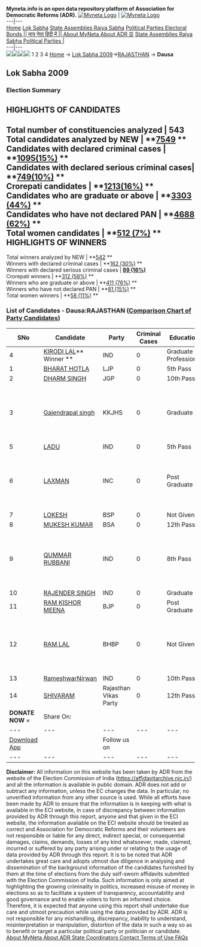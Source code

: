 **Myneta.info is an open data repository platform of Association for Democratic Reforms (ADR).**
[![Myneta Logo](https://www.myneta.info/lib/img/myneta-logo.png)](https://www.myneta.info/) | [![Myneta Logo](https://www.myneta.info/lib/img/adr-logo.png)](https://adrindia.org)  
---|---  
[Home](https://www.myneta.info/) [Lok Sabha](https://www.myneta.info/#ls "Lok Sabha") [ State Assemblies ](https://www.myneta.info/#sa "State Assemblies") [Rajya Sabha](https://www.myneta.info/#rs "Rajya Sabha") [Political Parties ](https://www.myneta.info/party "Political Parties") [ Electoral Bonds ](https://www.myneta.info/electoral_bonds "Electoral Bonds") [ || माय नेता हिंदी में || ](https://translate.google.co.in/translate?prev=hp&hl=en&js=y&u=www.myneta.info&sl=en&tl=hi&history_state0=) [ About MyNeta ](https://adrindia.org/content/about-myneta) [ About ADR ](https://adrindia.org/about-adr/who-we-are) [☰](javascript:void\(0\))
[ State Assemblies ](https://www.myneta.info/#sa "State Assemblies") [ Rajya Sabha ](https://www.myneta.info/#rs "Rajya Sabha") [ Political Parties ](https://www.myneta.info/party "Political Parties")
|   
---|---  
![](https://www.myneta.info/lib/img/banner/banner-1.png)![](https://www.myneta.info/lib/img/banner/banner-2.png)![](https://www.myneta.info/lib/img/banner/banner-3.png)![](https://www.myneta.info/lib/img/banner/banner-4.png)
1  2  3  4 
[Home](https://www.myneta.info/) → [Lok Sabha 2009](https://www.myneta.info/ls2009/)→[RAJASTHAN](https://www.myneta.info/ls2009/index.php?action=show_constituencies&state_id=20) → **Dausa**
### 
## Lok Sabha 2009
###  Election Summary 
HIGHLIGHTS OF CANDIDATES  
---  
Total number of constituencies analyzed |  543   
Total candidates analyzed by NEW | **[7549](https://www.myneta.info/ls2009/index.php?action=summary&subAction=candidates_analyzed&sort=candidate#summary) **  
Candidates with declared criminal cases | **[1095(15%)](https://www.myneta.info/ls2009/index.php?action=summary&subAction=crime&sort=candidate#summary) **  
Candidates with declared serious criminal cases| **[749(10%)](https://www.myneta.info/ls2009/index.php?action=summary&subAction=serious_crime&sort=candidate#summary) **  
Crorepati candidates | **[1213(16%)](https://www.myneta.info/ls2009/index.php?action=summary&subAction=crorepati&sort=candidate#summary) **  
Candidates who are graduate or above | **[3303 (44%)](https://www.myneta.info/ls2009/index.php?action=summary&subAction=education&sort=candidate#summary) **  
Candidates who have not declared PAN | **[4688 (62%)](https://www.myneta.info/ls2009/index.php?action=summary&subAction=without_pan&sort=candidate#summary) **  
Total women candidates | **[512 (7%)](https://www.myneta.info/ls2009/index.php?action=summary&subAction=women_candidate&sort=candidate#summary) **  
HIGHLIGHTS OF WINNERS  
---  
Total winners analyzed by NEW | **[542](https://www.myneta.info/ls2009/index.php?action=summary&subAction=winner_analyzed&sort=candidate#summary) **  
Winners with declared criminal cases | **[162 (30%)](https://www.myneta.info/ls2009/index.php?action=summary&subAction=winner_crime&sort=candidate#summary) **  
Winners with declared serious criminal cases | **[89 (16%)](https://www.myneta.info/ls2009/index.php?action=summary&subAction=winner_serious_crime&sort=candidate#summary)**  
Crorepati winners | **[312 (58%)](https://www.myneta.info/ls2009/index.php?action=summary&subAction=winner_crorepati&sort=candidate#summary) **  
Winners who are graduate or above | **[411 (76%)](https://www.myneta.info/ls2009/index.php?action=summary&subAction=winner_education&sort=candidate#summary) **  
Winners who have not declared PAN | **[81 (15%)](https://www.myneta.info/ls2009/index.php?action=summary&subAction=winner_without_pan&sort=candidate#summary) **  
Total women winners | **[58 (11%)](https://www.myneta.info/ls2009/index.php?action=summary&subAction=winner_women&sort=candidate#summary) **  
### List of Candidates - Dausa:RAJASTHAN ([Comparison Chart of Party Candidates](https://www.myneta.info/ls2009/comparisonchart.php?constituency_id=401))
SNo | Candidate| Party| Criminal Cases| Education| Age| Total Assets| Liabilities  
---|---|---|---|---|---|---|---  
4  | [KIRODI LAL](https://www.myneta.info/ls2009/candidate.php?candidate_id=5840)** Winner ** | IND | 0 | Graduate Professional| 57 | Rs 80,80,496 ~ 80 Lacs+ | Rs 0 ~   
1  | [BHARAT HOTLA](https://www.myneta.info/ls2009/candidate.php?candidate_id=6270) | LJP | 0 | 5th Pass| 27 | Rs 25,06,000 ~ 25 Lacs+ | Rs 0 ~   
2  | [DHARM SINGH](https://www.myneta.info/ls2009/candidate.php?candidate_id=6075) | JGP | 0 | 10th Pass| 41 | Rs 15,10,000 ~ 15 Lacs+ | Rs 0 ~   
3  | [Gajendrapal singh](https://www.myneta.info/ls2009/candidate.php?candidate_id=5977) | KKJHS | 0 | Graduate| 40 | ![](https://myneta.info/image_v2.php?myneta_folder=ls2009&candidate_id=5977&col=ta) | ![](https://myneta.info/image_v2.php?myneta_folder=ls2009&candidate_id=5977&col=lia)  
5  | [LADU](https://www.myneta.info/ls2009/candidate.php?candidate_id=6271) | IND | 0 | 5th Pass| 59 | Rs 20,50,000 ~ 20 Lacs+ | Rs 0 ~   
6  | [LAXMAN](https://www.myneta.info/ls2009/candidate.php?candidate_id=6272) | INC | 0 | Post Graduate| 58 | ![](https://myneta.info/image_v2.php?myneta_folder=ls2009&candidate_id=6272&col=ta) | ![](https://myneta.info/image_v2.php?myneta_folder=ls2009&candidate_id=6272&col=lia)  
7  | [LOKESH](https://www.myneta.info/ls2009/candidate.php?candidate_id=6147) | BSP | 0 | Not Given| 28 | Rs 1,64,000 ~ 1 Lacs+ | Rs 0 ~   
8  | [MUKESH KUMAR](https://www.myneta.info/ls2009/candidate.php?candidate_id=6274) | BSA | 0 | 12th Pass| 33 | Rs 13,200 ~ 13 Thou+ | Rs 0 ~   
9  | [QUMMAR RUBBANI](https://www.myneta.info/ls2009/candidate.php?candidate_id=4811) | IND | 0 | 8th Pass| 55 | ![](https://myneta.info/image_v2.php?myneta_folder=ls2009&candidate_id=4811&col=ta) | ![](https://myneta.info/image_v2.php?myneta_folder=ls2009&candidate_id=4811&col=lia)  
10  | [RAJENDER SINGH](https://www.myneta.info/ls2009/candidate.php?candidate_id=7659) | IND | 0 | Graduate| 35 | Rs 18,60,378 ~ 18 Lacs+ | Rs 0 ~   
11  | [RAM KISHOR MEENA](https://www.myneta.info/ls2009/candidate.php?candidate_id=7532) | BJP | 0 | Post Graduate| 58 | Rs 1,30,89,684 ~ 1 Crore+ | Rs 3,72,710 ~ 3 Lacs+  
12  | [RAM LAL](https://www.myneta.info/ls2009/candidate.php?candidate_id=6275) | BHBP | 0 | Not Given| 31 | ![](https://myneta.info/image_v2.php?myneta_folder=ls2009&candidate_id=6275&col=ta) | ![](https://myneta.info/image_v2.php?myneta_folder=ls2009&candidate_id=6275&col=lia)  
13  | [RameshwarNirwan](https://www.myneta.info/ls2009/candidate.php?candidate_id=5978) | IND | 0 | 10th Pass| 52 | Rs 2,07,91,644 ~ 2 Crore+ | Rs 82,47,019 ~ 82 Lacs+  
14  | [SHIVARAM](https://www.myneta.info/ls2009/candidate.php?candidate_id=6277) | Rajasthan Vikas Party | 0 | 12th Pass| 48 | Rs 6,43,500 ~ 6 Lacs+ | Rs 0 ~   
|  **DONATE NOW** × |  Share On:  | [](https://api.whatsapp.com/send?text=https%3A%2F%2Fmyneta.info%2Fpunjab2022%2Findex.php%3Faction%3Dshow_constituencies%26state_id%3D19) | [](https://www.facebook.com/sharer/sharer.php?u=https%3A%2F%2Fmyneta.info%2Fpunjab2022%2Findex.php%3Faction%3Dshow_constituencies%26state_id%3D19) | [](https://twitter.com/share?url=https%3A%2F%2Fmyneta.info%2Fpunjab2022%2Findex.php%3Faction%3Dshow_constituencies%26state_id%3D19)  
---|---|---|---|---  
| [ Download App ](https://play.google.com/store/apps/details?id=com.webrosoft.myneta1&pcampaignid=pcampaignidMKT-Other-global-all-co-prtnr-py-PartBadge-Mar2515-1) | [](https://play.google.com/store/apps/details?id=com.webrosoft.myneta1&pcampaignid=pcampaignidMKT-Other-global-all-co-prtnr-py-PartBadge-Mar2515-1) |  Follow us on  | [](https://www.facebook.com/adrindia.org/) | [](https://twitter.com/adrspeaks) | [](https://groups.google.com/g/national-election-watch?hl=en&pli=1) | [](https://www.instagram.com/adrspeaks/) | [](https://www.youtube.com/user/adrspeaks) | [](https://sharechat.com/profile/adrspeaks)  
---|---|---|---|---|---|---|---|---  
**Disclaimer:** All information on this website has been taken by ADR from the website of the Election Commission of India (https://affidavitarchive.nic.in/) and all the information is available in public domain. ADR does not add or subtract any information, unless the EC changes the data. In particular, no unverified information from any other source is used. While all efforts have been made by ADR to ensure that the information is in keeping with what is available in the ECI website, in case of discrepancy between information provided by ADR through this report, anyone and that given in the ECI website, the information available on the ECI website should be treated as correct and Association for Democratic Reforms and their volunteers are not responsible or liable for any direct, indirect special, or consequential damages, claims, demands, losses of any kind whatsoever, made, claimed, incurred or suffered by any party arising under or relating to the usage of data provided by ADR through this report. It is to be noted that ADR undertakes great care and adopts utmost due diligence in analysing and dissemination of the background information of the candidates furnished by them at the time of elections from the duly self-sworn affidavits submitted with the Election Commission of India. Such information is only aimed at highlighting the growing criminality in politics, increased misuse of money in elections so as to facilitate a system of transparency, accountability and good governance and to enable voters to form an informed choice. Therefore, it is expected that anyone using this report shall undertake due care and utmost precaution while using the data provided by ADR. ADR is not responsible for any mishandling, discrepancy, inability to understand, misinterpretation or manipulation, distortion of the data in such a way so as to benefit or target a particular political party or politician or candidate. 
[ About MyNeta ](https://adrindia.org/content/about-myneta) [ About ADR ](https://adrindia.org/about-adr/who-we-are) [ State Coordinators ](https://adrindia.org/about-adr/state-coordinators) [ Contact ](https://adrindia.org/contact-us) [ Terms of Use ](https://adrindia.org/content/adr-terms-use) [ FAQs ](https://adrindia.org/content/faqs)
